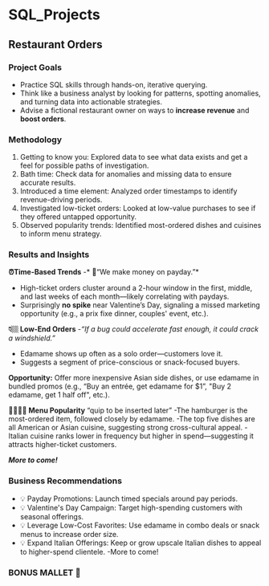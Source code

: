 # SQL_Projects
## Restaurant Orders

### Project Goals
- Practice SQL skills through hands-on, iterative querying.
- Think like a business analyst by looking for patterns, spotting anomalies, and turning data into actionable strategies.
- Advise a fictional restaurant owner on ways to **increase revenue** and **boost orders**.

### Methodology
1. Getting to know you: Explored data to see what data exists and get a feel for possible paths of investigation.
2. Bath time: Check data for anomalies and missing data to ensure accurate results.
3. Introduced a time element: Analyzed order timestamps to identify revenue-driving periods.
4. Investigated low-ticket orders: Looked at low-value purchases to see if they offered untapped opportunity.
5. Observed popularity trends: Identified most-ordered dishes and cuisines to inform menu strategy.

### Results and Insights
**⏰Time-Based Trends**
-* 🤑“We make money on payday.”*
  - High-ticket orders cluster around a 2-hour window in the first, middle, and last weeks of each month—likely correlating with paydays.
- Surprisingly **no spike** near Valentine’s Day, signaling a missed marketing opportunity (e.g., a prix fixe dinner, couples' event, etc.).

**👇🏼 Low-End Orders**
-*“If a bug could accelerate fast enough, it could crack a windshield.”*
  - Edamame shows up often as a solo order—customers love it.
  - Suggests a segment of price-conscious or snack-focused buyers.

**Opportunity:** Offer more inexpensive Asian side dishes, or use edamame in bundled promos (e.g., “Buy an entrée, get edamame for $1”, "Buy 2 edamame, get 1 half off", etc.).

**🍝🍣🌮🍔 Menu Popularity**
“quip to be inserted later”
-The hamburger is the most-ordered item, followed closely by edamame.
-The top five dishes are all American or Asian cuisine, suggesting strong cross-cultural appeal.
-Italian cuisine ranks lower in frequency but higher in spend—suggesting it attracts higher-ticket customers.

***More to come!***

### Business Recommendations
- 💡 Payday Promotions: Launch timed specials around pay periods.
- 💡 Valentine's Day Campaign: Target high-spending customers with seasonal offerings.
- 💡 Leverage Low-Cost Favorites: Use edamame in combo deals or snack menus to increase order size.
- 💡 Expand Italian Offerings: Keep or grow upscale Italian dishes to appeal to higher-spend clientele.
  -More to come!

### BONUS MALLET 🔨
